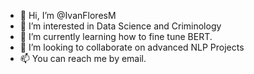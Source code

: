 - 👋 Hi, I’m @IvanFloresM
- 👀 I’m interested in Data Science and Criminology
- 🌱 I’m currently learning how to fine tune BERT.
- 💞️ I’m looking to collaborate on advanced NLP Projects
- 📫 You can reach me by email.

<!---
IvanFloresM/IvanFloresM is a ✨ special ✨ repository because its `README.md` (this file) appears on your GitHub profile.
You can click the Preview link to take a look at your changes.
--->
